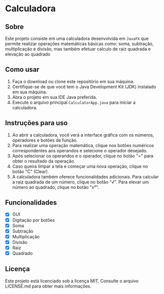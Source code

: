 # Calculadora

## Sobre

Este projeto consiste em uma calculadora desenvolvida em `JavaFX` que permite realizar operações matemáticas básicas como: soma, subtração, multiplicação e divisão, mas também efetuar calculo de raiz quadrada e elevação ao quadrado

## Como usar

1. Faça o download ou clone este repositório em sua máquina.
2. Certifique-se de que você tem o Java Development Kit (JDK) instalado em sua máquina.
3. Abra o projeto em sua IDE Java preferida.
4. Execute o arquivo principal `CalculatorApp.java` para iniciar a calculadora.

## Instruções para uso

1. Ao abrir a calculadora, você verá a interface gráfica com os números, operadores e botões de função.
2. Para realizar uma operação matemática, clique nos botões numéricos correspondentes aos operandos e selecione o operador desejado.
3. Após selecionar os operandos e o operador, clique no botão "=" para obter o resultado da operação.
4. Caso queira limpar a tela e começar uma nova operação, clique no botão "C" (Clear).
5. A calculadora também oferece funcionalidades adicionais. Para calcular a raiz quadrada de um número, clique no botão "√". Para elevar um número ao quadrado, clique no botão "x²".

## Funcionalidades

- [X] GUI
- [X] Digitação por botões
- [X] Soma
- [X] Subtração
- [X] Multiplicação
- [X] Divisão
- [X] Raiz
- [X] Quadrado

## Licença

Este projeto está licenciado sob a licença MIT. Consulte o arquivo LICENSE.md para obter mais informações.


